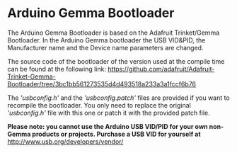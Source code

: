 # Arduino Gemma Bootloader

The Arduino Gemma Bootloader is based on the Adafruit Trinket/Gemma Bootloader. In the Arduino Gemma bootloader the USB VID&PID, the Manufacturer name and the Device name parameters are changed.

The source code of the bootloader of the version used at the compile time can be found at the following link: https://github.com/adafruit/Adafruit-Trinket-Gemma-Bootloader/tree/3bc1bb561273535d4d493518a233a3a1fccf6b76

The _'usbconfig.h'_ and the _'usbconfig.patch'_ files are provided if you want to recompile the bootloader.
You only need to replace the original _'usbconfig.h'_ file with this one or patch it with the provided patch file.

**Please note: you cannot use the Arduino USB VID/PID for your own non-Gemma products or projects. Purchase a USB VID for yourself at** http://www.usb.org/developers/vendor/
